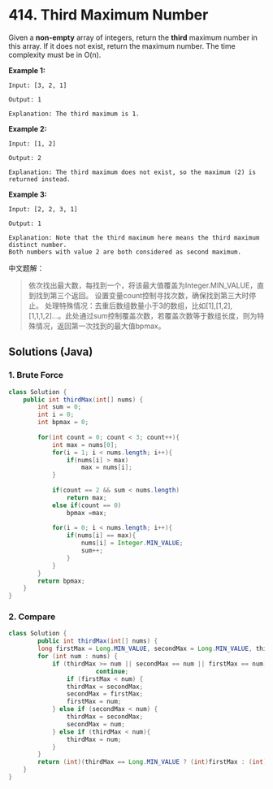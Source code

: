 # 414. Third Maximum Number

Given a **non-empty** array of integers, return the **third** maximum number in this array. If it does not exist, return the maximum number. The time complexity must be in O(n).

**Example 1:**

```
Input: [3, 2, 1]

Output: 1

Explanation: The third maximum is 1.
```

**Example 2:**

```
Input: [1, 2]

Output: 2

Explanation: The third maximum does not exist, so the maximum (2) is returned instead.
```

**Example 3:**

```
Input: [2, 2, 3, 1]

Output: 1

Explanation: Note that the third maximum here means the third maximum distinct number.
Both numbers with value 2 are both considered as second maximum.
```



中文题解：

> 依次找出最大数，每找到一个，将该最大值覆盖为Integer.MIN_VALUE，直到找到第三个返回。
> 设置变量count控制寻找次数，确保找到第三大时停止。
> 处理特殊情况：去重后数组数量小于3的数组，比如[1],[1,2],[1,1,1,2]...。此处通过sum控制覆盖次数，若覆盖次数等于数组长度，则为特殊情况，返回第一次找到的最大值bpmax。
>

## Solutions (Java)

### 1. Brute Force

```java
class Solution {
    public int thirdMax(int[] nums) {
        int sum = 0;
        int i = 0;
        int bpmax = 0;
    
        for(int count = 0; count < 3; count++){
            int max = nums[0];
            for(i = 1; i < nums.length; i++){
                if(nums[i] > max)
                    max = nums[i];
            }
            
            if(count == 2 && sum < nums.length)
                return max;
            else if(count == 0)
                bpmax =max;
          
            for(i = 0; i < nums.length; i++){
                if(nums[i] == max){
                    nums[i] = Integer.MIN_VALUE;
                    sum++;
                }
            }
        }
        return bpmax;
    }
}
```



### 2. Compare

```java
class Solution {
		public int thirdMax(int[] nums) {
      	long firstMax = Long.MIN_VALUE, secondMax = Long.MIN_VALUE, thirdMax = Long.MIN_VALUE;
      	for (int num : nums) {
          	if (thirdMax >= num || secondMax == num || firstMax == num)
       					continue;
        		if (firstMax < num) {
              	thirdMax = secondMax;
              	secondMax = firstMax;
              	firstMax = num;
            } else if (secondMax < num) {
              	thirdMax = secondMax;
              	secondMax = num;
            } else if (thirdMax < num){
              	thirdMax = num;
            }
        }
      	return (int)(thirdMax == Long.MIN_VALUE ? (int)firstMax : (int)thirdMax); 
    }
}
```



